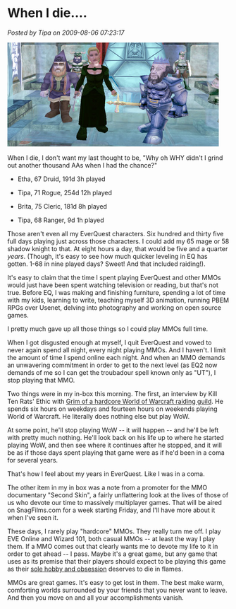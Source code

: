 # When I die....

*Posted by Tipa on 2009-08-06 07:23:17*

![Whoa, didn't expect to find the Dain up when I took this screenie...](../uploads/2009/08/eqgame-2009-08-05-19-48-14-80.jpg "Whoa, didn't expect to find the Dain up when I took this screenie...")

When I die, I don't want my last thought to be, "Why oh WHY didn't I grind out another thousand AAs when I had the chance?"


 * Etha, 67 Druid, 191d 3h played

 * Tipa, 71 Rogue, 254d 12h played

 * Brita, 75 Cleric, 181d 8h played

 * Tipa, 68 Ranger, 9d 1h played




Those aren't even all my EverQuest characters. Six hundred and thirty five full days playing just across those characters. I could add my 65 mage or 58 shadow knight to that. At eight hours a day, that would be five and a quarter *years*. (Though, it's easy to see how much quicker leveling in EQ has gotten. 1-68 in nine played days? Sweet! And that included raiding!).

It's easy to claim that the time I spent playing EverQuest and other MMOs would just have been spent watching television or reading, but that's not true. Before EQ, I was making and finishing furniture, spending a lot of time with my kids, learning to write, teaching myself 3D animation, running PBEM RPGs over Usenet, delving into photography and working on open source games.

I pretty much gave up all those things so I could play MMOs full time.

When I got disgusted enough at myself, I quit EverQuest and vowed to never again spend all night, every night playing MMOs. And I haven't. I limit the amount of time I spend online each night. And when an MMO demands an unwavering commitment in order to get to the next level (as EQ2 now demands of me so I can get the troubadour spell known only as "UT"), I stop playing that MMO.

Two things were in my in-box this morning. The first, an interview by Kill Ten Rats' Ethic with [Grim of a hardcore World of Warcraft raiding guild](http://www.killtenrats.com/2009/08/06/hard-core-brother-the-next-interview/). He spends six hours on weekdays and fourteen hours on weekends playing World of Warcraft. He literally does nothing else but play WoW.

At some point, he'll stop playing WoW -- it will happen -- and he'll be left with pretty much nothing. He'll look back on his life up to where he started playing WoW, and then see where it continues after he stopped, and it will be as if those days spent playing that game were as if he'd been in a coma for several years.

That's how I feel about my years in EverQuest. Like I was in a coma.

The other item in my in box was a note from a promoter for the MMO documentary "Second Skin", a fairly unflattering look at the lives of those of us who devote our time to massively multiplayer games. That will be aired on SnagFilms.com for a week starting Friday, and I'll have more about it when I've seen it.

These days, I rarely play "hardcore" MMOs. They really turn me off. I play EVE Online and Wizard 101, both casual MMOs -- at least the way I play them. If a MMO comes out that clearly wants me to devote my life to it in order to get ahead -- I pass. Maybe it's a great game, but any game that uses as its premise that their players should expect to be playing this game as their [sole hobby and obsession](http://www.mmorpg.com/gamelist.cfm?game=239&feature=1309&bhcp=1) deserves to die in flames.

MMOs are great games. It's easy to get lost in them. The best make warm, comforting worlds surrounded by your friends that you never want to leave. And then you move on and all your accomplishments vanish.

